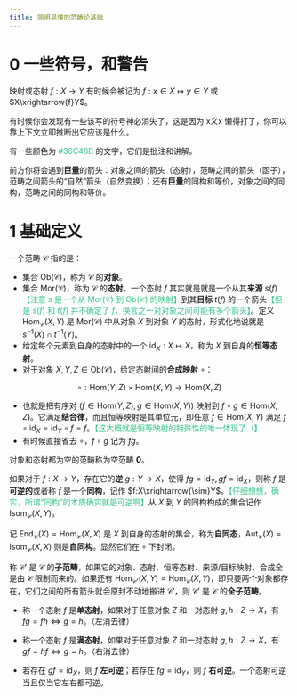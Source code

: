 ```yaml
---
title: 简明易懂的范畴论基础
---
```


# 0 一些符号，和警告

映射或态射 $f:X\rightarrow Y$ 有时候会被记为 $f:x\in X\mapsto y\in Y$ 或 $X\xrightarrow{f}Y$。

有时候你会发现有一些该写的符号神必消失了，这是因为 x义x 懒得打了，你可以靠上下文立即推断出它应该是什么。

有一些颜色为 <span style="color: #36C48B">#36C48B</span> 的文字，它们是批注和讲解。

前方你将会遇到**巨量**的箭头：对象之间的箭头（态射），范畴之间的箭头（函子），范畴之间箭头的“自然”箭头（自然变换）；还有**巨量**的同构和等价，对象之间的同构，范畴之间的同构和等价。

# 1 基础定义

一个范畴 $\mathcal C$ 指的是：

- 集合 $\text{Ob}(\mathcal C)$，称为 $\mathcal C$ 的**对象**。
- 集合 $\text{Mor}(\mathcal C)$，称为 $\mathcal C$ 的**态射**。一个态射 $f$ 其实就是就是一个从其**来源** $s(f)$<span style='color: #36C48B'>【注意 $s$ 是一个从 $\text{Mor}(\mathcal C)$ 到 $\text{Ob}(\mathcal C)$ 的映射】</span>到其**目标** $t(f)$ 的一个箭头<span style='color: #36C48B'>【但是 $s(f)$ 和 $t(f)$ 并不确定了 $f$，换言之一对对象之间可能有多个箭头】</span>。定义 $\text{Hom}_{\mathcal C}(X,Y)$ 是 $\text{Mor}(\mathcal C)$ 中从对象 $X$ 到对象 $Y$ 的态射，形式化地说就是 $s^{-1}(X)\cap t^{-1}(Y)$。
- 给定每个元素到自身的态射中的一个 $\text{id}_X:X\mapsto X$，称为 $X$ 到自身的**恒等态射**。
- 对于对象 $X,Y,Z\in\text{Ob}(\mathcal C)$，给定态射间的**合成映射** $\circ$：

$$
\circ:\text{Hom}(Y,Z)\times\text{Hom}(X,Y)\longrightarrow\text{Hom}(X,Z)
$$

- 也就是把有序对 $(f\in\text{Hom}(Y,Z),g\in\text{Hom}(X,Y))$ 映射到 $f\circ g\in \text{Hom}(X,Z)$。它满足**结合律**，而且恒等映射是其单位元，即任意 $f\in\text{Hom}(X,Y)$ 满足 $f\circ\text{id}_X=\text{id}_Y\circ f= f$。<span style='color: #36C48B'>【这大概就是恒等映射的特殊性的唯一体现了（】</span>
- 有时候直接省去 $\circ$，$f\circ g$ 记为 $fg$。

对象和态射都为空的范畴称为空范畴 $\mathbf 0$。

如果对于 $f:X\rightarrow Y$，存在它的**逆** $g: Y\rightarrow X$，使得 $fg=\text{id}_Y,gf=\text{id}_X$，则称 $f$ 是**可逆的**或者称 $f$ 是一个**同构**，记作 $f:X\xrightarrow{\sim}Y$。<span style='color: #36C48B'>【仔细想想，确实，所谓“同构”的本质确实就是可逆啊】</span>从 $X$ 到 $Y$ 的同构构成的集合记作 $\text{Isom}_{\mathcal C}(X,Y)$。

记 $\text{End}_{\mathcal C}(X)=\text{Hom}_{\mathcal C}(X,X)$ 是 $X$ 到自身的态射的集合，称为**自同态**，$\text{Aut}_{\mathcal C}(X)=\text{Isom}_{\mathcal C}(X,X)$ 则是**自同构**。显然它们在 $\circ$ 下封闭。

称 $\mathcal C'$ 是 $\mathcal C$ 的**子范畴**，如果它的对象、态射、恒等态射、来源/目标映射、合成全是由 $\mathcal C$ 限制而来的。如果还有 $\text{Hom}_{\mathcal C'}(X,Y)=\text{Hom}_{\mathcal C}(X,Y)$，即只要两个对象都存在，它们之间的所有箭头就会原封不动地搬进 $\mathcal C'$，则 $\mathcal C'$ 是 $\mathcal C$ 的**全子范畴**。

- 称一个态射 $f$ 是**单态射**，如果对于任意对象 $Z$ 和一对态射 $g,h:Z\rightarrow X$，有 $fg=fh\Leftrightarrow g = h$。（左消去律）

- 称一个态射 $f$ 是**满态射**，如果对于任意对象 $Z$ 和一对态射 $g,h:Z\rightarrow X$，有 $gf=hf\Leftrightarrow g = h$。（右消去律）
- 若存在 $gf=\text{id}_X$，则 $f$ **左可逆**；若存在 $fg=\text{id}_Y$，则 $f$ **右可逆**。一个态射可逆当且仅当它左右都可逆。